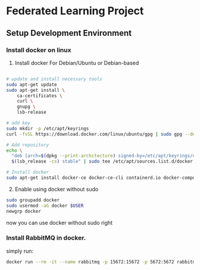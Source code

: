 # Federated Learning Project

## Setup Development Environment
### Install docker on linux
1. Install docker For Debian/Ubuntu or Debian-based

```bash

# update and install necessary tools
sudo apt-get update
sudo apt-get install \
    ca-certificates \
    curl \
    gnupg \
    lsb-release

# add key
sudo mkdir -p /etc/apt/keyrings
curl -fsSL https://download.docker.com/linux/ubuntu/gpg | sudo gpg --dearmor -o /etc/apt/keyrings/docker.gpg

# Add repository
echo \
  "deb [arch=$(dpkg --print-architecture) signed-by=/etc/apt/keyrings/docker.gpg] https://download.docker.com/linux/ubuntu \
  $(lsb_release -cs) stable" | sudo tee /etc/apt/sources.list.d/docker.list > /dev/null

# Install docker 
sudo apt-get install docker-ce docker-ce-cli containerd.io docker-compose-plugin
``` 

2. Enable using docker without sudo 

```bash
sudo groupadd docker
sudo usermod -aG docker $USER
newgrp docker
```
now you can use docker without sudo right
### Install RabbitMQ in docker.

simply run: 

```bash
docker run --rm -it --name rabbitmq -p 15672:15672 -p 5672:5672 rabbitmq:3-management 
```



